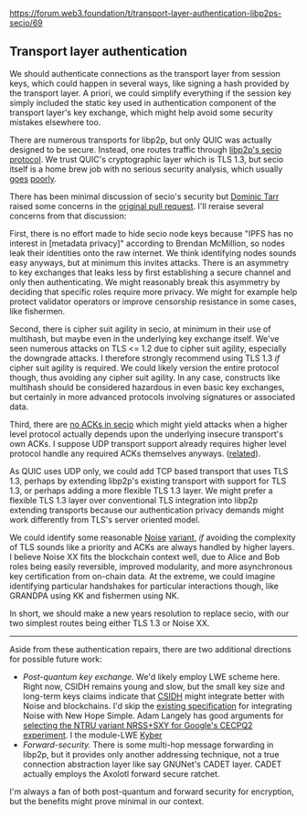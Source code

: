 https://forum.web3.foundation/t/transport-layer-authentication-libp2ps-secio/69



## Transport layer authentication 

We should authenticate connections as the transport layer from session keys, which could happen in several ways, like signing a hash provided by the transport layer.  A priori, we could simplify everything if the session key simply included the static key used in authentication component of the transport layer's key exchange, which might help avoid some security mistakes elsewhere too.  

There are numerous transports for libp2p, but only QUIC was actually designed to be secure.  Instead, one routes traffic through [libp2p's secio protocol](https://github.com/libp2p/specs/pull/106).  We trust QUIC's cryptographic layer which is TLS 1.3, but secio itself is a home brew job with no serious security analysis, which usually [goes](https://github.com/tendermint/tendermint/issues/3010) [poorly](https://github.com/tendermint/kms/issues/111).  

There has been minimal discussion of secio's security but [Dominic Tarr](https://github.com/auditdrivencrypto/secure-channel/blob/master/prior-art.md#ipfss-secure-channel) raised some concerns in the [original pull request](https://github.com/ipfs/go-ipfs/pull/34).  I'll reraise several concerns from that discussion: 

First, there is no effort made to hide secio node keys because "IPFS has no interest in [metadata privacy]" according to Brendan McMillion, so nodes leak their identities onto the raw internet.  We think identifying nodes sounds easy anyways, but at minimum this invites attacks.  There is an asymmetry to key exchanges that leaks less by first establishing a secure channel and only then authenticating.  We might reasonably break this asymmetry by deciding that specific roles require more privacy.  We might for example help protect validator operators or improve censorship resistance in some cases, like fishermen. 

Second, there is cipher suit agility in secio, at minimum in their use of multihash, but maybe even in the underlying key exchange itself.  We've seen numerous attacks on TLS <= 1.2 due to cipher suit agility, especially the downgrade attacks.  I therefore strongly recommend using TLS 1.3 *if* cipher suit agility is required.  We could likely version the entire protocol though, thus avoiding any cipher suit agility.  In any case, constructs like multihash should be considered hazardous in even basic key exchanges, but certainly in more advanced protocols involving signatures or associated data.

Third, there are [no ACKs in secio](https://github.com/libp2p/go-libp2p-secio/issues/12) which might yield attacks when a higher level protocol actually depends upon the underlying insecure transport's own ACKs.  I suppose UDP transport support already requires higher level protocol handle any required ACKs themselves anyways.  ([related](https://github.com/OpenBazaar/openbazaar-go/issues/483)).

As QUIC uses UDP only, we could add TCP based transport that uses TLS 1.3, perhaps by extending libp2p's existing transport with support for TLS 1.3, or perhaps adding a more flexible TLS 1.3 layer.  We might prefer a flexible TLS 1.3 layer over conventional TLS integration into libp2p extending transports because our authentication privacy demands might work differently from TLS's server oriented model.  

We could identify some reasonable [Noise](https://noiseprotocol.org/noise.html) [variant](https://github.com/mcginty/snow), *if* avoiding the complexity of TLS sounds like a priority and ACKs are always handled by higher layers.  I believe Noise XX fits the blockchain context well, due to Alice and Bob roles being easily reversible, improved modularity, and more asynchronous key certification from on-chain data.  At the extreme, we could imagine identifying particular handshakes for particular interactions though, like GRANDPA using KK and fishermen using NK.  

In short, we should make a new years resolution to replace secio, with our two simplest routes being either TLS 1.3 or Noise XX. 

---

Aside from these authentication repairs, there are two additional directions for possible future work:

 - *Post-quantum key exchange.*  We'd likely employ LWE scheme here.  Right now, CSIDH remains young and slow, but the small key size and long-term keys claims indicate that   [CSIDH](https://www.esat.kuleuven.be/cosic/csidh-post-quantum-key-exchange-using-isogeny-based-group-actions/) might integrate better with Noise and blockchains.  I'd skip the [existing specification](https://github.com/noiseprotocol/noise_wiki/wiki/Post-Quantum-Noise-with-New-Hope) for integrating Noise with New Hope Simple.  Adam Langely has good arguments for [selecting the NTRU variant NRSS+SXY for Google's CECPQ2 experiment](https://www.imperialviolet.org/2018/12/12/cecpq2.html).  I  the module-LWE [Kyber](https://pq-crystals.org/kyber/)
 - *Forward-security.*  There is some multi-hop message forwarding in libp2p, but it provides only another addressing technique, not a true connection abstraction layer like say GNUNet's CADET layer.  CADET actually employs the Axolotl forward secure ratchet.  
 
 I'm always a fan of both post-quantum and forward security for encryption, but the benefits might prove minimal in our context.
 


